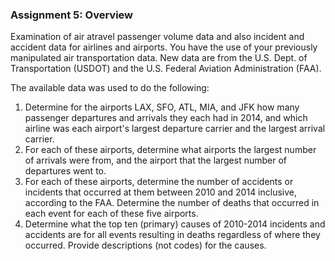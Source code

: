 ### Assignment 5: Overview
Examination of air atravel passenger volume data and also incident and accident data for airlines and airports. 
You have the use of your previously manipulated air transportation data. New data are from the U.S. Dept. of Transportation (USDOT) and the U.S. Federal Aviation Administration (FAA).

The available data was used to do the following:

1. Determine for the airports LAX, SFO, ATL, MIA, and JFK how many passenger departures and arrivals they each had in 2014, and which airline was each airport's largest departure carrier and the largest arrival carrier.
2. For each of these airports, determine what airports the largest number of arrivals were from, and the airport that the largest number of departures went to.
3. For each of these airports, determine the number of accidents or incidents that occurred at them between 2010 and 2014 inclusive, according to the FAA. Determine the number of deaths that occurred in each event for each of these five airports.
4. Determine what the top ten (primary) causes of 2010-2014 incidents and accidents are for all events resulting in deaths regardless of where they occurred. Provide descriptions (not codes) for the causes.
